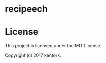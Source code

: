 # recipeech

# License

This project is licensed under the MIT License.

Copyright (c) 2017 kentork.

